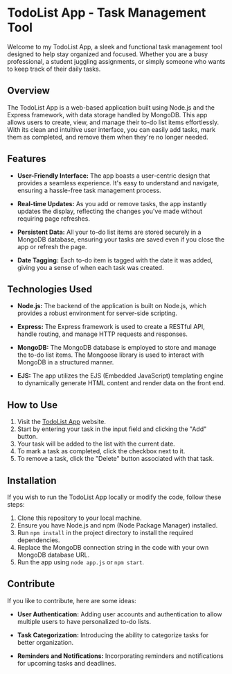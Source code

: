 # TodoList App - Task Management Tool

Welcome to my TodoList App, a sleek and functional task management tool designed to help stay organized and focused. Whether you are a busy professional, a student juggling assignments, or simply someone who wants to keep track of their daily tasks.

## Overview

The TodoList App is a web-based application built using Node.js and the Express framework, with data storage handled by MongoDB. This app allows users to create, view, and manage their to-do list items effortlessly. With its clean and intuitive user interface, you can easily add tasks, mark them as completed, and remove them when they're no longer needed.

## Features

- **User-Friendly Interface:** The app boasts a user-centric design that provides a seamless experience. It's easy to understand and navigate, ensuring a hassle-free task management process.

- **Real-time Updates:** As you add or remove tasks, the app instantly updates the display, reflecting the changes you've made without requiring page refreshes.

- **Persistent Data:** All your to-do list items are stored securely in a MongoDB database, ensuring your tasks are saved even if you close the app or refresh the page.

- **Date Tagging:** Each to-do item is tagged with the date it was added, giving you a sense of when each task was created.

## Technologies Used

- **Node.js:** The backend of the application is built on Node.js, which provides a robust environment for server-side scripting.

- **Express:** The Express framework is used to create a RESTful API, handle routing, and manage HTTP requests and responses.

- **MongoDB:** The MongoDB database is employed to store and manage the to-do list items. The Mongoose library is used to interact with MongoDB in a structured manner.

- **EJS:** The app utilizes the EJS (Embedded JavaScript) templating engine to dynamically generate HTML content and render data on the front end.

## How to Use

1. Visit the [TodoList App](https://polar-thicket-05240-6d4ccf3b0598.herokuapp.com/) website.
2. Start by entering your task in the input field and clicking the "Add" button.
3. Your task will be added to the list with the current date.
4. To mark a task as completed, click the checkbox next to it.
5. To remove a task, click the "Delete" button associated with that task.

## Installation

If you wish to run the TodoList App locally or modify the code, follow these steps:

1. Clone this repository to your local machine.
2. Ensure you have Node.js and npm (Node Package Manager) installed.
3. Run `npm install` in the project directory to install the required dependencies.
4. Replace the MongoDB connection string in the code with your own MongoDB database URL.
5. Run the app using `node app.js` or `npm start`.

## Contribute

If you like to contribute, here are some ideas:

- **User Authentication:** Adding user accounts and authentication to allow multiple users to have personalized to-do lists.

- **Task Categorization:** Introducing the ability to categorize tasks for better organization.

- **Reminders and Notifications:** Incorporating reminders and notifications for upcoming tasks and deadlines.

